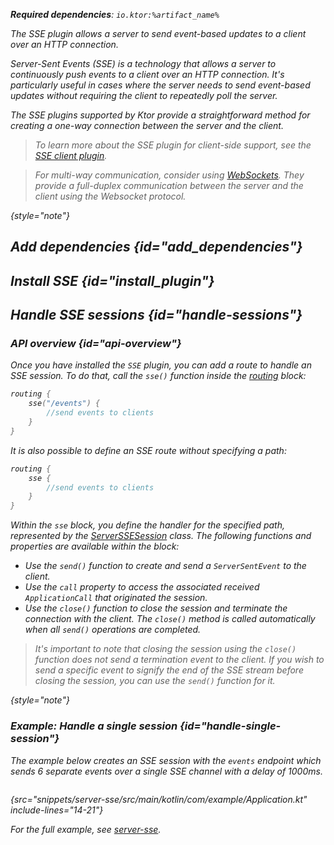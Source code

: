 [//]: # (title: Server-Sent Events)

<show-structure for="chapter" depth="2"/>

<var name="plugin_name" value="SSE"/>
<var name="example_name" value="server-sse"/>
<var name="package_name" value="io.ktor.server.sse"/>
<var name="artifact_name" value="ktor-server-sse"/>

<tldr>
<p>
<b>Required dependencies</b>: <code>io.ktor:%artifact_name%</code>
</p>
<include from="lib.topic" element-id="download_example"/>
</tldr>

<link-summary>
The SSE plugin allows a server to send event-based updates to a client over an HTTP connection.
</link-summary>

<snippet id="sse-description">

Server-Sent Events (SSE) is a technology that allows a server to continuously push events to a client over an HTTP
connection.
It's particularly useful in cases where the server needs to send event-based updates without requiring the client to
repeatedly poll the server.

The SSE plugins supported by Ktor provide a straightforward method for creating a one-way connection between the server
and the client.

</snippet>

> To learn more about the SSE plugin for client-side support, see the [SSE client plugin](sse_client.md).

> For multi-way communication, consider using [WebSockets](websocket.md). They provide a full-duplex communication
> between the server and the client using the Websocket protocol.
>
{style="note"}

## Add dependencies {id="add_dependencies"}

<include from="lib.topic" element-id="add_ktor_artifact_intro"/>
<include from="lib.topic" element-id="add_ktor_artifact"/>

## Install SSE {id="install_plugin"}

<include from="lib.topic" element-id="install_plugin"/>

## Handle SSE sessions {id="handle-sessions"}

### API overview {id="api-overview"}

Once you have installed the `SSE` plugin, you can add a route to handle an SSE session.
To do that, call the `sse()` function inside the [routing](Routing_in_Ktor.md#define_route) block:

```kotlin
routing { 
    sse("/events") {
        //send events to clients
    }
}
```

It is also possible to define an SSE route without specifying a path:

```kotlin
routing {
    sse {
        //send events to clients
    }
}
```

Within the `sse` block, you define the handler for the specified path, represented by the [ServerSSESession]() class.
The following functions and properties are available within the block:

* Use the `send()` function to create and send a `ServerSentEvent` to the client.
* Use the `call` property to access the associated received `ApplicationCall` that originated the session.
* Use the `close()` function to close the session and terminate the connection with the client. The `close()` method is
  called automatically when all `send()` operations are completed.

> It's important to note that closing the session using the `close()` function does not send a termination event to the
client.
> If you wish to send a specific event to signify the end of the SSE stream before closing the session, you can use
the `send()` function for it.
>
{style="note"}

### Example: Handle a single session {id="handle-single-session"}

The example below creates an SSE session with the `events` endpoint which sends 6 separate events over a single SSE
channel with a delay of 1000ms.

```kotlin
```

{src="snippets/server-sse/src/main/kotlin/com/example/Application.kt" include-lines="14-21"}

For the full example,
see [server-sse](https://github.com/ktorio/ktor-documentation/tree/%ktor_version%/codeSnippets/snippets/server-sse).

